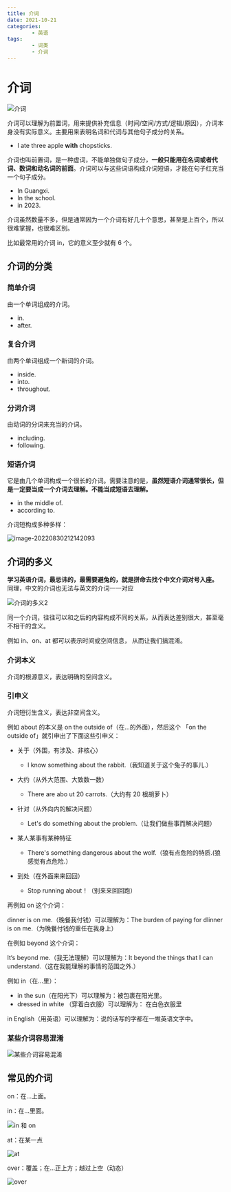 ```yaml
---
title: 介词
date: 2021-10-21
categories:
        - 英语
tags:
        - 词类
        - 介词
---
```


# 介词

![介词](https://gallery.yxzi.xyz/galleries/2022/08/30/介词.png)

介词可以理解为前置词，用来提供补充信息（时间/空间/方式/逻辑/原因），介词本身没有实际意义。主要用来表明名词和代词与其他句子成分的关系。

- I ate three apple **with** chopsticks.

介词也叫前置词，是一种虚词，不能单独做句子成分，**一般只能用在名词或者代词、数词和动名词的前面**。介词可以与这些词语构成介词短语，才能在句子红充当一个句子成分。

- In Guangxi.
- In the school.
- in 2023.

介词虽然数量不多，但是通常因为一个介词有好几十个意思，甚至是上百个，所以很难掌握，也很难区别。

比如最常用的介词 in，它的意义至少就有 6 个。

## 介词的分类

### 简单介词

由一个单词组成的介词。

- in.
- after.

### 复合介词

由两个单词组成一个新词的介词。

- inside.
- into.
- throughout.

### 分词介词

由动词的分词来充当的介词。

- including.
- following.

### 短语介词

它是由几个单词构成一个很长的介词。需要注意的是，**虽然短语介词通常很长，但是一定要当成一个介词去理解。不能当成短语去理解。**

- in the middle of.
- according to.

介词短构成多种多样：

![image-20220830212142093](https://gallery.yxzi.xyz/galleries/2022/08/30/%E7%9F%AD%E8%AF%AD%E4%BB%8B%E8%AF%8D.png)

## 介词的多义

**学习英语介词，最忌讳的，最需要避兔的，就是拼命去找个中文介词对号入座。** 同理，中文的介词也无法与英文的介词一一对应

![介词的多义2](https://gallery.yxzi.xyz/galleries/2022/08/30/%E4%BB%8B%E8%AF%8D%E7%9A%84%E5%A4%9A%E4%B9%892.png)

同一个介词，往往可以和之后的内容构成不同的关系，从而表达差别很大，甚至毫不相干的含义。

例如 in、on、at 都可以表示时间或空间信息， 从而让我们搞混淆。

### 介词本义

介词的根源意义，表达明确的空间含义。

### 引申义

介词短衍生含义，表达非空间含义。

例如 about 的本义是 on the outside of（在...的外面），然后这个 「on the outside of」就引申出了下面这些引申义：

- 关于（外围，有涉及、非核心）
     - l know something about the rabbit.（我知道关于这个兔子的事儿.）
- 大约（从外大范围、大致数一数）

     - There are abo ut 20 carrots.（大约有 20 根胡萝卜）

- 针对（从外向内的解决问题）
     - Let's do something about the problem.（让我们做些事而解决问题）
- 某人某事有某种特征

     - There's something dangerous about the wolf.（狼有点危险的特质.(狼感觉有点危险.）

- 到处（在外面来来回回）
     - Stop running about！（别来来回回跑）

再例如 on 这个介词：

dinner is on me.（晚餐我付钱）可以理解为：The burden of paying for dlinner is on me.（为晚餐付钱的重任在我身上）

在例如 beyond 这个介词：

It‘s beyond me.（我无法理解）可以理解为：It beyond the things that I can understand.（这在我能理解的事情的范围之外.）

例如 in（在...里）：

- in the sun（在阳光下）可以理解为：被包裹在阳光里。
- dressed in white （穿着白衣服）可以理解为： 在白色衣服里

in English（用英语）可以理解为：说的话写的字都在一堆英语文字中。

### 某些介词容易混淆

![某些介词容易混淆](https://gallery.yxzi.xyz/galleries/2022/08/30/%E6%9F%90%E4%BA%9B%E4%BB%8B%E8%AF%8D%E5%AE%B9%E6%98%93%E6%B7%B7%E6%B7%86.png)

## 常见的介词

on：在...上面。

in：在...里面。

![in 和 on](https://gallery.yxzi.xyz/galleries/2022/09/01/in%20%E5%92%8C%20o.png)

at：在某一点

![at](https://gallery.yxzi.xyz/galleries/2022/09/01/at.png)

over：覆盖；在...正上方；越过上空（动态）

![over](https://gallery.yxzi.xyz/galleries/2022/09/01/over.png)

